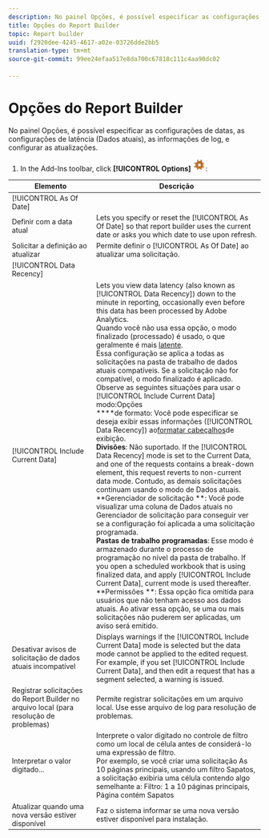 ```yaml
---
description: No painel Opções, é possível especificar as configurações de datas, as configurações de latência (Dados atuais), as informações de log, e configurar as atualizações.
title: Opções do Report Builder
topic: Report builder
uuid: f2920dee-4245-4617-a02e-03726dde2bb5
translation-type: tm+mt
source-git-commit: 99ee24efaa517e8da700c67818c111c4aa90dc02

---
```



# Opções do Report Builder

No painel Opções, é possível especificar as configurações de datas, as configurações de latência (Dados atuais), as informações de log, e configurar as atualizações.

1. In the Add-Ins toolbar, click **[!UICONTROL Options]** ![](assets/options_icon.png):

| Elemento | Descrição |
|--- |--- |
| [!UICONTROL As Of Date] |  |
| Definir com a data atual | Lets you specify or reset the  [!UICONTROL As Of Date] so that report builder uses the current date or asks you which date to use upon refresh. |
| Solicitar a definição ao atualizar | Permite definir o [!UICONTROL As Of Date] ao atualizar uma solicitação. |
| [!UICONTROL Data Recency] |  |
| [!UICONTROL Include Current Data] | Lets you view data latency (also known as  [!UICONTROL Data Recency]) down to the minute in reporting, occasionally even before this data has been processed by  Adobe Analytics.<br>Quando você não usa essa opção, o modo finalizado (processado) é usado, o que geralmente é mais [latente](https://marketing.adobe.com/resources/help/pt_BR/reference/data_latency.html).<br>Essa configuração se aplica a todas as solicitações na pasta de trabalho de dados atuais compatíveis. Se a solicitação não for compatível, o modo finalizado é aplicado.<br>Observe as seguintes situações para usar o [!UICONTROL Include Current Data] modo:Opções<br>****de formato: Você pode especificar se deseja exibir essas informações ([!UICONTROL Data Recency]) ao[formatar cabeçalhos](/help/analyze/report-builder/layout/t-format-display-headers.md)de exibição.<br>**Divisões**: Não suportado. If the  [!UICONTROL Data Recency] mode is set to the Current Data, and one of the requests contains a break-down element, this request reverts to non-current data mode. Contudo, as demais solicitações continuam usando o modo de Dados atuais.<br>**Gerenciador de solicitação **: Você pode visualizar uma coluna de Dados atuais no Gerenciador de solicitação para conseguir ver se a configuração foi aplicada a uma solicitação programada.<br>**Pastas de trabalho programadas**: Esse modo é armazenado durante o processo de programação no nível da pasta de trabalho. If you open a scheduled workbook that is using finalized data, and apply [!UICONTROL Include Current Data], current mode is used thereafter.<br>**Permissões **: Essa opção fica omitida para usuários que não tenham acesso aos dados atuais.  Ao ativar essa opção, se uma ou mais solicitações não puderem ser aplicadas, um aviso será emitido. |
| Desativar avisos de solicitação de dados atuais incompatível | Displays warnings if the  [!UICONTROL Include Current Data] mode is selected but the data mode cannot be applied to the edited request.  For example, if you set [!UICONTROL Include Current Data], and then edit a request that has a segment selected, a warning is issued. |
| Registrar solicitações do Report Builder no arquivo local (para resolução de problemas) | Permite registrar solicitações em um arquivo local. Use esse arquivo de log para resolução de problemas. |
| Interpretar o valor digitado... | Interprete o valor digitado no controle de filtro como um local de célula antes de considerá-lo uma expressão de filtro.<br>Por exemplo, se você criar uma solicitação As 10 páginas principais, usando um filtro Sapatos, a solicitação exibiria uma célula contendo algo semelhante a:   Filtro: 1 a 10 páginas principais, Página contém Sapatos |
| Atualizar quando uma nova versão estiver disponível | Faz o sistema informar se uma nova versão estiver disponível para instalação. |
